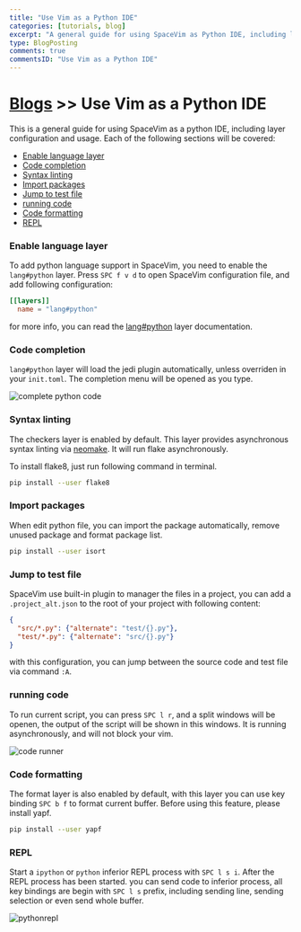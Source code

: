 ```yaml
---
title: "Use Vim as a Python IDE"
categories: [tutorials, blog]
excerpt: "A general guide for using SpaceVim as Python IDE, including layer configuration, requiems installation and usage."
type: BlogPosting
comments: true
commentsID: "Use Vim as a Python IDE"
---
```


# [Blogs](../blog/) >> Use Vim as a Python IDE

This is a general guide for using SpaceVim as a python IDE, including layer configuration and usage.
Each of the following sections will be covered:

<!-- vim-markdown-toc GFM -->

- [Enable language layer](#enable-language-layer)
- [Code completion](#code-completion)
- [Syntax linting](#syntax-linting)
- [Import packages](#import-packages)
- [Jump to test file](#jump-to-test-file)
- [running code](#running-code)
- [Code formatting](#code-formatting)
- [REPL](#repl)

<!-- vim-markdown-toc -->

### Enable language layer

To add python language support in SpaceVim, you need to enable the `lang#python` layer. Press `SPC f v d` to open
SpaceVim configuration file, and add following configuration:

```toml
[[layers]]
  name = "lang#python"
```

for more info, you can read the [lang#python](../layers/lang/python/) layer documentation.

### Code completion

`lang#python` layer will load the jedi plugin automatically, unless overriden in your `init.toml`.
The completion menu will be opened as you type.

![complete python code](https://user-images.githubusercontent.com/13142418/46339650-f5a49280-c665-11e8-86d4-20944ec23098.png)

### Syntax linting

The checkers layer is enabled by default. This layer provides asynchronous syntax linting via [neomake](https://github.com/neomake/neomake).
It will run flake asynchronously.

To install flake8, just run following command in terminal.

```sh
pip install --user flake8
```

### Import packages

When edit python file, you can import the package automatically, remove unused package and format package list.

```sh
pip install --user isort
```

### Jump to test file

SpaceVim use built-in plugin to manager the files in a project,
you can add a `.project_alt.json` to the root of your project with following content:

```json
{
  "src/*.py": {"alternate": "test/{}.py"},
  "test/*.py": {"alternate": "src/{}.py"}
}
```

with this configuration, you can jump between the source code and test file via command `:A`.

### running code

To run current script, you can press `SPC l r`, and a split windows
will be openen, the output of the script will be shown in this windows.
It is running asynchronously, and will not block your vim.

![code runner](https://user-images.githubusercontent.com/13142418/46293837-1c5fbc00-c5c7-11e8-9f3c-c11504e2e04a.png)

### Code formatting

The format layer is also enabled by default, with this layer you can use key binding `SPC b f` to format current buffer.
Before using this feature, please install yapf.

```sh
pip install --user yapf
```

### REPL

Start a `ipython` or `python` inferior REPL process with `SPC l s i`. After the REPL process has been started. you can
send code to inferior process, all key bindings are begin with `SPC l s` prefix, including sending line, sending selection or even
send whole buffer.

![pythonrepl](https://user-images.githubusercontent.com/13142418/52177776-0fffa000-2801-11e9-9698-8e32f2865f5a.gif)
